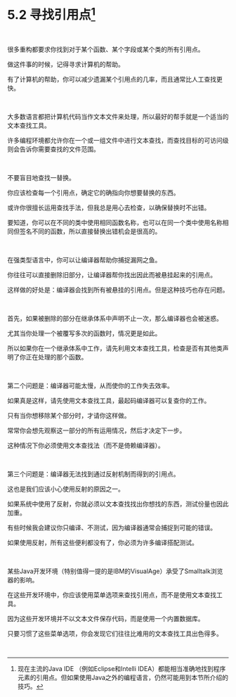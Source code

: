 # 5.2 寻找引用点[^1]

<br>

很多重构都要求你找到对于某个函数、某个字段或某个类的所有引用点。

做这件事的时候，记得寻求计算机的帮助。

有了计算机的帮助，你可以减少遗漏某个引用点的几率，而且通常比人工查找更快。

<br>

大多数语言都把计算机代码当作文本文件来处理，所以最好的帮手就是一个适当的文本查找工具。

许多编程环境都允许你在一个或一组文件中进行文本查找，而查找目标的可访问级则会告诉你需要查找的文件范围。

<br>

不要盲目地查找一替换。

你应该检查每一个引用点，确定它的确指向你想要替换的东西。

或许你很擅长运用查找手法，但我总是用心去检查，以确保替换时不出错。

要知道，你可以在不同的类中使用相同函数名称，也可以在同一个类中使用名称相同但签名不同的函数，所以直接替换出错机会是很高的。

<br>

在强类型语言中，你可以让编译器帮助你捕捉漏网之鱼。

你往往可以直接删除旧部分，让编译器帮你找出因此而被悬挂起来的引用点。

这样做的好处是：编译器会找到所有被悬挂的引用点。但是这种技巧也存在问题。

<br>

首先，如果被删除的部分在继承体系中声明不止一次，那么编译器也会被迷惑。

尤其当你处理一个被覆写多次的函数时，情况更是如此。

所以如果你在一个继承体系中工作，请先利用文本查找工具，检查是否有其他类声明了你正在处理的那个函数。

<br>

第二个问题是：编译器可能太慢，从而使你的工作失去效率。

如果真是这样，请先使用文本查找工具，最起码编译器可以复查你的工作。

只有当你想移除某个部分时，才请你这样做。

常常你会想先观察这一部分的所有运用情况，然后才决定下一步。

这种情况下你必须使用文本查找法（而不是倚赖编译器）。

<br>

第三个问题是：编译器无法找到通过反射机制而得到的引用点。

这也是我们应该小心使用反射的原因之一。

如果系统中使用了反射，你就必须以文本查找找出你想找的东西，测试份量也因此加重。

有些时候我会建议你只编译、不测试，因为编译器通常会捕捉到可能的错误。

如果使用反射，所有这些便利都没有了，你必须为许多编译搭配测试。

<br>

某些Java开发环境（特别值得一提的是IBM的VisualAge）承受了Smalltalk浏览 器的影响。

在这些开发环境中，你应该使用菜单选项来查找引用点，而不是使用文本查找工具。

因为这些开发环境并不以文本文件保存代码，而是使用一个内置数据库。

只要习惯了这些菜单选项，你会发现它们往往比难用的文本查找工具出色得多。

<br>



[^1]: 现在主流的Java IDE （例如Eclipse和Intelli IDEA）都能相当准确地找到程序元素的引用点。但如果使用Java之外的编程语言，仍然可能用到本节所介绍的技巧。

